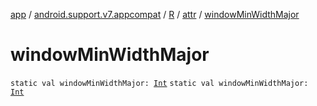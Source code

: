 [app](../../../index.md) / [android.support.v7.appcompat](../../index.md) / [R](../index.md) / [attr](index.md) / [windowMinWidthMajor](./window-min-width-major.md)

# windowMinWidthMajor

`static val windowMinWidthMajor: `[`Int`](https://kotlinlang.org/api/latest/jvm/stdlib/kotlin/-int/index.html)
`static val windowMinWidthMajor: `[`Int`](https://kotlinlang.org/api/latest/jvm/stdlib/kotlin/-int/index.html)